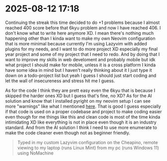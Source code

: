 # 2025-08-12 17:18

Continuing the streak this time decided to do +1 problems because I almost reached 400 score before that 6kyu problem and now I have reached 406. I don't know what to write here anymore XD. I mean there's nothing much happening other than I kinda want to make my own Neovim configuration that is more minimal because currently I'm using Lazyvim with added plugins for my needs, and I want to do more project XD especially my final year project and some of my project that I need to redo. And by doing that I want to improve my skills in web develoment and probably mobile but idk what project I should make for mobile, unless it is a cross platform I kinda have some idea in mind but I haven't really thinking about it I just type it down on a todo-project list but yeah I guess I should just start coding and let the wall of insecureness and stress hit me I guess.

As for the code I think they are prett easy even the 6kyu that is because I skipped the harder ones XD but I guess that's fine, no XD? As for the AI solution and know that I installed pyright on my neovim setup I can see more "warnings" like what I mentioned [here](../challenges/codewars/2025-12-08/ai_solutions/fundamentals_8kyu_correct_the_mistakes_of_the_character_recognition_software.py). That is good I guess especially if that code is used on a proper codebase and project to make coding easier even though for me things like this and clean code is most of the time kinda intimidating XD like everything is not in place even though it is an industry standard. And from the AI solution I think I need to use more enumerate to make the code cleaner even though not as beginner friendly.

> Typed in my custom Lazyvim configuration on the Cheapino, remote viewing to my laptop (runs Linux Mint) from my pc (runs Windows 11) using NoMachine

